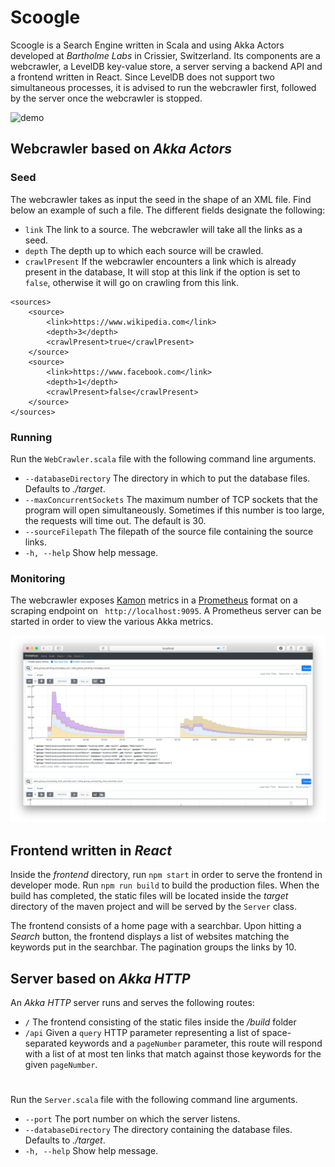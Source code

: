 # Scoogle

Scoogle is a Search Engine written in Scala and using Akka Actors developed at *Bartholme Labs* in Crissier,
Switzerland. Its components are a webcrawler, a LevelDB key-value store, a server serving a backend API and a frontend
written in React. Since LevelDB does not support two simultaneous processes, it is advised to run the webcrawler first,
followed by the server once the webcrawler is stopped.

![demo](demo.gif)

## Webcrawler based on *Akka Actors*

### Seed

The webcrawler takes as input the seed in the shape of an XML file. Find below an example of such a file. The different
fields designate the following:

- `link` The link to a source. The webcrawler will take all the links as a seed.
- `depth` The depth up to which each source will be crawled.
- `crawlPresent` If the webcrawler encounters a link which is already present in the database, It will stop at this link
  if the option is set to `false`, otherwise it will go on crawling from this link.

```
<sources>
    <source>
        <link>https://www.wikipedia.com</link>
        <depth>3</depth>
        <crawlPresent>true</crawlPresent>
    </source>
    <source>
        <link>https://www.facebook.com</link>
        <depth>1</depth>
        <crawlPresent>false</crawlPresent>
    </source>
</sources>
```

### Running

Run the `WebCrawler.scala` file with the following command line arguments.

- `--databaseDirectory` The directory in which to put the database files. Defaults to *./target*.
- `--maxConcurrentSockets` The maximum number of TCP sockets that the program will open simultaneously. Sometimes if
  this number is too large, the requests will time out. The default is 30.
- `--sourceFilepath` The filepath of the source file containing the source links.
- `-h, --help` Show help message.

### Monitoring

The webcrawler exposes [Kamon](https://kamon.io) metrics in a [Prometheus](https://prometheus.io) format on a scraping endpoint on ` http://localhost:9095`. A
Prometheus server can be started in order to view the various Akka metrics.

![prometheus](prometheus.png)

## Frontend written in *React*

Inside the *frontend* directory, run `npm start` in order to serve the frontend in developer mode. Run `npm run build`
to build the production files. When the build has completed, the static files will be located inside the *target*
directory of the maven project and will be served by the `Server` class.

The frontend consists of a home page with a searchbar. Upon hitting a *Search* button, the frontend displays a list of
websites matching the keywords put in the searchbar. The pagination groups the links by 10.

## Server based on *Akka HTTP*

An *Akka HTTP* server runs and serves the following routes:

- `/` The frontend consisting of the static files inside the */build* folder
- `/api` Given a `query` HTTP parameter representing a list of space-separated keywords and a `pageNumber` parameter,
  this route will respond with a list of at most ten links that match against those keywords for the given `pageNumber`.

#

Run the `Server.scala` file with the following command line arguments.

- `--port` The port number on which the server listens.
- `--databaseDirectory` The directory containing the database files. Defaults to *./target*.
- `-h, --help` Show help message.
